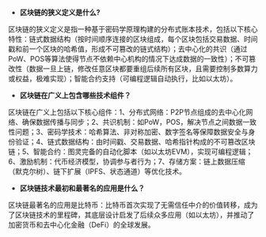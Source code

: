 - **区块链的狭义定义是什么?**

区块链的狭义定义是指一种基于密码学原理构建的分布式账本技术，包括以下核心特性：链式数据结构（按时间顺序连接的区块组成，每个区块包括交易数据、时间戳和前一个区块的哈希值，形成不可篡改的链式结构）；去中心化的共识（通过PoW、POS等算法使得节点不依赖中心机构的情况下达成数据的一致性）；不可篡改性（数据一旦上链，修改任意区块都要重组后续所有区块，且需要控制多数算力或权益，极难实现）；智能合约支持（可编程逻辑自动执行，比如以太坊）。

- **区块链在广义上包含哪些技术组件？**

区块链在广义上包括以下核心组件：1、分布式网络：P2P节点组成的去中心化网络、确保数据传播与同步；2、共识机制：如PoW，POS，解决节点之间数据一致性问题；3、密码学技术：哈希算法、非对称加密、数字签名等保障数据安全与身份验证；4、链式数据结构：由时间戳、交易数据、哈希指针构成的不可篡改区块链；5、智能合约：图灵完备的自动化脚本（如以太坊EVM），实现可编程逻辑；6、激励机制：代币经济模型，协调参与者行为；7、存储方案：链上数据压缩（默克尔树）、链下扩展（IPFS、状态通道）等优化技术。

- **区块链技术最初和最著名的应用是什么？**

区块链最著名的应用是比特币：比特币首次实现了无需信任中介的价值转移，成为了区块链技术的里程碑，其底层设计启发了后续众多应用（如以太坊），并推动了加密货币和去中心化金融（DeFi）的全球发展。

